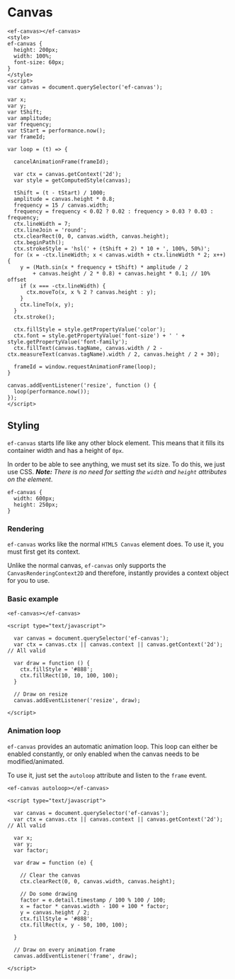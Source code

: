 # Canvas

```live(preview)
<ef-canvas></ef-canvas>
<style>
ef-canvas {
  height: 200px;
  width: 100%;
  font-size: 60px;
}
</style>
<script>
var canvas = document.querySelector('ef-canvas');

var x;
var y;
var tShift;
var amplitude;
var frequency;
var tStart = performance.now();
var frameId;

var loop = (t) => {
  
  cancelAnimationFrame(frameId);

  var ctx = canvas.getContext('2d');
  var style = getComputedStyle(canvas);

  tShift = (t - tStart) / 1000;
  amplitude = canvas.height * 0.8;
  frequency = 15 / canvas.width;
  frequency = frequency < 0.02 ? 0.02 : frequency > 0.03 ? 0.03 : frequency;
  ctx.lineWidth = 7;
  ctx.lineJoin = 'round';
  ctx.clearRect(0, 0, canvas.width, canvas.height);
  ctx.beginPath();
  ctx.strokeStyle = 'hsl(' + (tShift + 2) * 10 + ', 100%, 50%)';
  for (x = -ctx.lineWidth; x < canvas.width + ctx.lineWidth * 2; x++) {
    y = (Math.sin(x * frequency + tShift) * amplitude / 2
        + canvas.height / 2 * 0.8) + canvas.height * 0.1; // 10% offset
    if (x === -ctx.lineWidth) {
      ctx.moveTo(x, x % 2 ? canvas.height : y);
    }
    ctx.lineTo(x, y);
  }
  ctx.stroke();

  ctx.fillStyle = style.getPropertyValue('color');
  ctx.font = style.getPropertyValue('font-size') + ' ' + style.getPropertyValue('font-family');
  ctx.fillText(canvas.tagName, canvas.width / 2 - ctx.measureText(canvas.tagName).width / 2, canvas.height / 2 + 30);

  frameId = window.requestAnimationFrame(loop);
}

canvas.addEventListener('resize', function () {
  loop(performance.now());
});
</script>
```

## Styling

`ef-canvas` starts life like any other block element. This means that it fills its container width and has a height of `0px`.

In order to be able to see anything, we must set its size. To do this, we just use CSS.
***Note:*** *There is no need for setting the `width` and `height` attributes on the element*.

```
ef-canvas {
  width: 600px;
  height: 250px;
}
```

### Rendering

`ef-canvas` works like the normal `HTML5 Canvas` element does. To use it, you must first get its context.

Unlike the normal canvas, `ef-canvas` only supports the `CanvasRenderingContext2D` and therefore, instantly provides a context object for you to use.

### Basic example
```
<ef-canvas></ef-canvas>

<script type="text/javascript">

  var canvas = document.querySelector('ef-canvas');
  var ctx = canvas.ctx || canvas.context || canvas.getContext('2d'); // All valid

  var draw = function () {
    ctx.fillStyle = '#888';
    ctx.fillRect(10, 10, 100, 100);
  }

  // Draw on resize
  canvas.addEventListener('resize', draw);

</script>
```


### Animation loop

`ef-canvas` provides an automatic animation loop. This loop can either be enabled constantly, or only enabled when the canvas needs to be modified/animated.

To use it, just set the `autoloop` attribute and listen to the `frame` event.
```
<ef-canvas autoloop></ef-canvas>

<script type="text/javascript">

  var canvas = document.querySelector('ef-canvas');
  var ctx = canvas.ctx || canvas.context || canvas.getContext('2d'); // All valid

  var x;
  var y;
  var factor;

  var draw = function (e) {

    // Clear the canvas
    ctx.clearRect(0, 0, canvas.width, canvas.height);

    // Do some drawing
    factor = e.detail.timestamp / 100 % 100 / 100;
    x = factor * canvas.width - 100 + 100 * factor;
    y = canvas.height / 2;
    ctx.fillStyle = '#888';
    ctx.fillRect(x, y - 50, 100, 100);

  }

  // Draw on every animation frame
  canvas.addEventListener('frame', draw);

</script>
```
